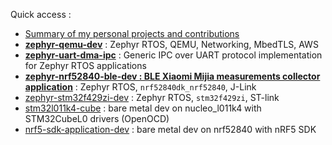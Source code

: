 

Quick access : 
- [Summary of my personal projects and contributions](https://github.com/lucasdietrich/lucasdietrich/blob/master/detailled.md)
- **[zephyr-qemu-dev](https://github.com/lucasdietrich/zephyr-qemu-dev)** : Zephyr RTOS, QEMU, Networking, MbedTLS, AWS
- [**zephyr-uart-dma-ipc**](https://github.com/lucasdietrich/zephyr-uart-dma-ipc) : Generic IPC over UART protocol implementation for Zephyr RTOS applications
- **[zephyr-nrf52840-ble-dev : BLE Xiaomi Mijia measurements collector application](https://github.com/lucasdietrich/zephyr-nrf52840-ble-dev)** : Zephyr RTOS, `nrf52840dk_nrf52840`, J-Link
- [zephyr-stm32f429zi-dev](https://github.com/lucasdietrich/stm32f429zi-dev) : Zephyr RTOS, `stm32f429zi`, ST-link
- [stm32l011k4-cube](https://github.com/lucasdietrich/stm32l011k4-cube) : bare metal dev on nucleo_l011k4 with STM32CubeL0 drivers (OpenOCD)
- [nrf5-sdk-application-dev](https://github.com/lucasdietrich/nrf5-sdk-application-dev) : bare metal dev on nrf52840 with nRF5 SDK
